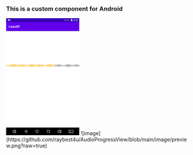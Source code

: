 ### This is a custom component for Android

<img src="https://github.com/raybest4u/AudioProgressView/blob/main/image/preview.png?raw=true" alt="drawing" width="200"/>
![image](https://github.com/raybest4u/AudioProgressView/blob/main/image/preview.png?raw=true)  
